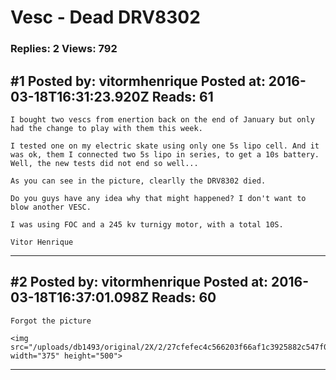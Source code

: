 # Vesc - Dead DRV8302

### Replies: 2 Views: 792

## \#1 Posted by: vitormhenrique Posted at: 2016-03-18T16:31:23.920Z Reads: 61

```
I bought two vescs from enertion back on the end of January but only had the change to play with them this week.

I tested one on my electric skate using only one 5s lipo cell. And it was ok, them I connected two 5s lipo in series, to get a 10s battery. Well, the new tests did not end so well...

As you can see in the picture, clearlly the DRV8302 died. 

Do you guys have any idea why that might happened? I don't want to blow another VESC.

I was using FOC and a 245 kv turnigy motor, with a total 10S. 

Vitor Henrique
```

---
## \#2 Posted by: vitormhenrique Posted at: 2016-03-18T16:37:01.098Z Reads: 60

```
Forgot the picture

<img src="/uploads/db1493/original/2X/2/27cfefec4c566203f66af1c3925882c547f08015.JPG" width="375" height="500">
```

---
